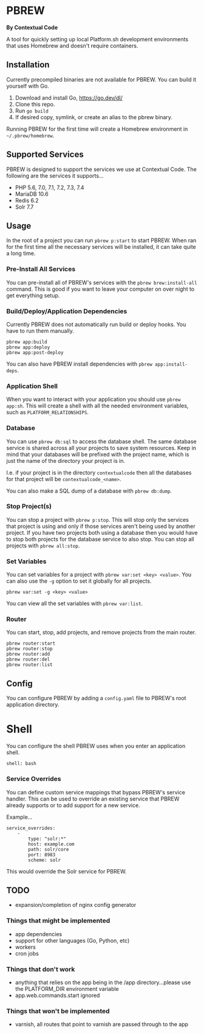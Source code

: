 PBREW
=====
**By Contextual Code**

A tool for quickly setting up local Platform.sh development environments that uses Homebrew and doesn't require containers.


## Installation

Currently precompiled binaries are not available for PBREW. You can build it yourself with Go.

1. Download and install Go, https://go.dev/dl/
2. Clone this repo.
3. Run `go build`
4. If desired copy, symlink, or create an alias to the pbrew binary.

Running PBREW for the first time will create a Homebrew environment in `~/.pbrew/homebrew`.


## Supported Services
PBREW is designed to support the services we use at Contextual Code. The following are the services it supports...

- PHP 5.6, 7.0, 7.1, 7.2, 7.3, 7.4
- MariaDB 10.6
- Redis 6.2
- Solr 7.7


## Usage

In the root of a project you can run `pbrew p:start` to start PBREW. When ran for the first time all the necessary services will be installed, it can take quite a long time.

### Pre-Install All Services
You can pre-install all of PBREW's services with the `pbrew brew:install-all` command. This is good if you want to leave your computer on over night to get everything setup.

### Build/Deploy/Application Dependencies
Currently PBREW does not automatically run build or deploy hooks. You have to run them manually.

```
pbrew app:build
pbrew app:deploy
pbrew app:post-deploy
```

You can also have PBREW install dependencies with `pbrew app:install-deps`.

### Application Shell
When you want to interact with your application you should use `pbrew app:sh`. This will create a shell with all the needed environment variables, such as `PLATFORM_RELATIONSHIPS`.

### Database
You can use `pbrew db:sql` to access the database shell. The same database service is shared across all your projects to save system resources. Keep in mind that your databases will be prefixed with the project name, which is just the name of the directory your project is in.

I.e. if your project is in the directory `contextualcode` then all the databases for that project will be `contextualcode_<name>`.

You can also make a SQL dump of a database with `pbrew db:dump`.

### Stop Project(s)
You can stop a project with `pbrew p:stop`. This will stop only the services that project is using and only if those services aren't being used by another project. If you have two projects both using a database then you would have to stop both projects for the database service to also stop.
You can stop all projects with `pbrew all:stop`.

### Set Variables
You can set variables for a project with `pbrew var:set <key> <value>`. You can also use the `-g` option to set it globally for all projects.

```
pbrew var:set -g <key> <value>
```

You can view all the set variables with `pbrew var:list`.

### Router
You can start, stop, add projects, and remove projects from the main router.

```
pbrew router:start
pbrew router:stop
pbrew router:add
pbrew router:del
pbrew router:list
```


## Config
You can configure PBREW by adding a `config.yaml` file to PBREW's root application directory.

# Shell
You can configure the shell PBREW uses when you enter an application shell.
```
shell: bash
```

### Service Overrides
You can define custom service mappings that bypass PBREW's service handler. This can be used to override an existing service that PBREW already supports or to add support for a new service.

Example...
```
service_overrides:
    -
        type: "solr:*"
        host: example.com
        path: solr/core
        port: 8983
        scheme: solr
```
This would override the Solr service for PBREW.


## TODO
- expansion/completion of nginx config generator

### Things that might be implemented
- app dependencies
- support for other languages (Go, Python, etc)
- workers
- cron jobs

### Things that don't work
- anything that relies on the app being in the /app directory...please use the PLATFORM_DIR environment variable
- app.web.commands.start ignored

### Things that won't be implemented
- varnish, all routes that point to varnish are passed through to the app
